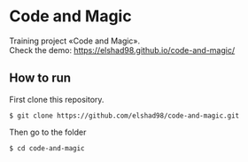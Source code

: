 # Code and Magic

Training project «Code and Magic».  
Check the demo: https://elshad98.github.io/code-and-magic/  
 
## How to run

First clone this repository.
```
$ git clone https://github.com/elshad98/code-and-magic.git
```
Then go to the folder
```
$ cd code-and-magic
```
